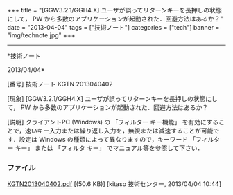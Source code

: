 ﻿+++
title = "[GGW3.2.1/GGH4.X] ユーザが誤ってリターンキーを長押しの状態にして， PW から多数のアプリケーションが起動された．回避方法はあるか？"
date = "2013-04-04"
tags = ["技術ノート"]
categories = ["tech"]
banner = "img/technote.jpg"
+++

-----------------------------------------------------------------------------------------------------------------------------

*技術ノート

2013/04/04*


[番号]
技術ノート KGTN 2013040402

[現象]
[GGW3.2.1/GGH4.X] ユーザが誤ってリターンキーを長押しの状態にして， PW
から多数のアプリケーションが起動された．回避方法はあるか？

[説明]
クライアントPC (Windows) の 「フィルター キー機能」
を有効にすることで，速いキー入力または繰り返し入力を，無視または減速することが可能です．設定は
Windows の種類によって異なりますので，キーワード 「フィルター キー」
または 「フィルタ キー」 でマニュアル等を参照して下さい．


### ファイル

 
 


[KGTN2013040402.pdf](http://techreport.kitasp.net/attachments/download/1307/KGTN2013040402.pdf)
 [(50.6 KB)] [kitasp 技術センター, 2013/04/04
10:44]


 


 


